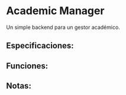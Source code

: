 # Academic Manager

Un simple backend para un gestor académico.

## Especificaciones:

## Funciones:

## Notas:
